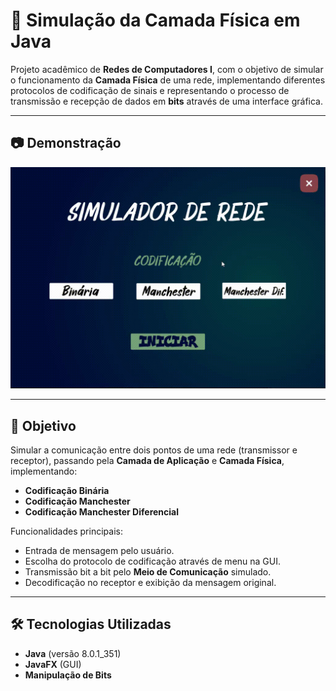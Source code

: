 # 📡 Simulação da Camada Física em Java

Projeto acadêmico de **Redes de Computadores I**, com o objetivo de simular o funcionamento da **Camada Física** de uma rede, implementando diferentes protocolos de codificação de sinais e representando o processo de transmissão e recepção de dados em **bits** através de uma interface gráfica.

---

## 📷 Demonstração
<img src="/img/Camada-Fisica.gif">

---

## 🎯 Objetivo

Simular a comunicação entre dois pontos de uma rede (transmissor e receptor), passando pela **Camada de Aplicação** e **Camada Física**, implementando:

- **Codificação Binária**
- **Codificação Manchester**
- **Codificação Manchester Diferencial**

Funcionalidades principais:

- Entrada de mensagem pelo usuário.
- Escolha do protocolo de codificação através de menu na GUI.
- Transmissão bit a bit pelo **Meio de Comunicação** simulado.
- Decodificação no receptor e exibição da mensagem original.

---

## 🛠️ Tecnologias Utilizadas

- **Java** (versão 8.0.1_351)  
- **JavaFX** (GUI)  
- **Manipulação de Bits**  

